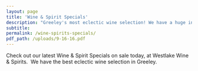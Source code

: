 ```yaml
---
layout: page
title: 'Wine & Spirit Specials'
description: "Greeley's most eclectic wine selection! We have a huge inventory to choose from, both foreign and domestic."
subtitle:
permalink: /wine-spirits-specials/
pdf_path: /uploads/9-16-16.pdf
---
```



Check out our latest Wine & Spirit Specials on sale today, at Westlake Wine & Spirits.  We have the best eclectic wine selection in Greeley.